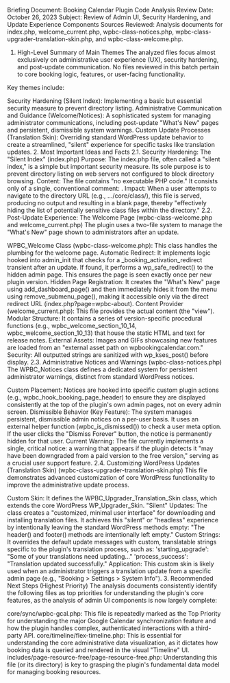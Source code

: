 Briefing Document: Booking Calendar Plugin Code Analysis Review
Date: October 26, 2023 Subject: Review of Admin UI, Security Hardening, and Update Experience Components Sources Reviewed: Analysis documents for index.php, welcome_current.php, wpbc-class-notices.php, wpbc-class-upgrader-translation-skin.php, and wpbc-class-welcome.php.

1. High-Level Summary of Main Themes
The analyzed files focus almost exclusively on administrative user experience (UX), security hardening, and post-update communication. No files reviewed in this batch pertain to core booking logic, features, or user-facing functionality.

Key themes include:

Security Hardening (Silent Index): Implementing a basic but essential security measure to prevent directory listing.
Administrative Communication and Guidance (Welcome/Notices): A sophisticated system for managing administrator communications, including post-update "What's New" pages and persistent, dismissible system warnings.
Custom Update Processes (Translation Skin): Overriding standard WordPress update behavior to create a streamlined, "silent" experience for specific tasks like translation updates.
2. Most Important Ideas and Facts
2.1. Security Hardening: The "Silent Index" (index.php)
Purpose: The index.php file, often called a "silent index," is a simple but important security measure. Its sole purpose is to prevent directory listing on web servers not configured to block directory browsing.
Content: The file contains "no executable PHP code." It consists only of a single, conventional comment: <?php // Silence is golden. ?>.
Impact: When a user attempts to navigate to the directory URL (e.g., .../core/class/), this file is served, producing no output and resulting in a blank page, thereby "effectively hiding the list of potentially sensitive class files within the directory."
2.2. Post-Update Experience: The Welcome Page (wpbc-class-welcome.php and welcome_current.php)
The plugin uses a two-file system to manage the "What's New" page shown to administrators after an update.

WPBC_Welcome Class (wpbc-class-welcome.php): This class handles the plumbing for the welcome page.
Automatic Redirect: It implements logic hooked into admin_init that checks for a _booking_activation_redirect transient after an update. If found, it performs a wp_safe_redirect() to the hidden admin page. This ensures the page is seen exactly once per new plugin version.
Hidden Page Registration: It creates the "What's New" page using add_dashboard_page() and then immediately hides it from the menu using remove_submenu_page(), making it accessible only via the direct redirect URL (index.php?page=wpbc-about).
Content Provider (welcome_current.php): This file provides the actual content (the "view").
Modular Structure: It contains a series of version-specific procedural functions (e.g., wpbc_welcome_section_10_14, wpbc_welcome_section_10_13) that house the static HTML and text for release notes.
External Assets: Images and GIFs showcasing new features are loaded from an "external asset path on wpbookingcalendar.com."
Security: All outputted strings are sanitized with wp_kses_post() before display.
2.3. Administrative Notices and Warnings (wpbc-class-notices.php)
The WPBC_Notices class defines a dedicated system for persistent administrator warnings, distinct from standard WordPress notices.

Custom Placement: Notices are hooked into specific custom plugin actions (e.g., wpbc_hook_booking_page_header) to ensure they are displayed consistently at the top of the plugin's own admin pages, not on every admin screen.
Dismissible Behavior (Key Feature): The system manages persistent, dismissible admin notices on a per-user basis. It uses an external helper function (wpbc_is_dismissed()) to check a user meta option. If the user clicks the "Dismiss Forever" button, the notice is permanently hidden for that user.
Current Warning: The file currently implements a single, critical notice: a warning that appears if the plugin detects it "may have been downgraded from a paid version to the free version," serving as a crucial user support feature.
2.4. Customizing WordPress Updates (Translation Skin) (wpbc-class-upgrader-translation-skin.php)
This file demonstrates advanced customization of core WordPress functionality to improve the administrative update process.

Custom Skin: It defines the WPBC_Upgrader_Translation_Skin class, which extends the core WordPress WP_Upgrader_Skin.
"Silent" Updates: The class creates a "customized, minimal user interface" for downloading and installing translation files. It achieves this "silent" or "headless" experience by intentionally leaving the standard WordPress methods empty: "The header() and footer() methods are intentionally left empty."
Custom Strings: It overrides the default update messages with custom, translatable strings specific to the plugin's translation process, such as:
'starting_upgrade': "Some of your translations need updating..."
'process_success': "Translation updated successfully."
Application: This custom skin is likely used when an administrator triggers a translation update from a specific admin page (e.g., "Booking > Settings > System Info").
3. Recommended Next Steps (Highest Priority)
The analysis documents consistently identify the following files as top priorities for understanding the plugin's core features, as the analysis of admin UI components is now largely complete:

core/sync/wpbc-gcal.php: This file is repeatedly marked as the Top Priority for understanding the major Google Calendar synchronization feature and how the plugin handles complex, authenticated interactions with a third-party API.
core/timeline/flex-timeline.php: This is essential for understanding the core administrative data visualization, as it dictates how booking data is queried and rendered in the visual "Timeline" UI.
includes/page-resource-free/page-resource-free.php: Understanding this file (or its directory) is key to grasping the plugin's fundamental data model for managing booking resources.